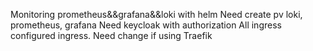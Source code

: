 Monitoring prometheus&&grafana&&loki with helm
Need create pv loki, prometheus, grafana
Need keycloak with authorization
All ingress configured ingress. Need change if using Traefik